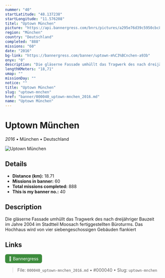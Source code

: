 ```yaml
---
nummer: "40"
startLatitude: "48.137238"
startLongitude: "11.576208"
titel: "Uptown München"
picture: "https://api.bannergress.com/bnrs/pictures/a295e76d39c5950cbc83463f55857a90"
region: "München"
country: "Deutschland"
completed: "888"
missions: "60"
date: "2016"
bg-link: "https://bannergress.com/banner/uptown-m%C3%BCnchen-a93b"
onyx: "0"
description: "Die gläserne Fassade umhüllt das Tragwerk des nach dreijähriger Bauzeit im Jahre 2004 im Stadtteil Moosach fertiggestellten Büroturms. Das Hochhaus wird von vier siebengeschossigen Gebäuden flankiert"
lengthKMeters: "18,71"
umap: ""
missionDay: ""
notice: ""
title: "Uptown München"
slug: "uptown-mnchen"
href: "banner/000040_uptown-mnchen_2016.md"
name: "Uptown München"
---
```

# Uptown München

*2016* • München • Deutschland

![Uptown München](https://api.bannergress.com/bnrs/pictures/a295e76d39c5950cbc83463f55857a90)



## Details
- **Distance (km):** 18.71
- **Missions in banner:** 60
- **Total missions completed:** 888
- **This is my banner no.:** 40



## Description
Die gläserne Fassade umhüllt das Tragwerk des nach dreijähriger Bauzeit im Jahre 2004 im Stadtteil Moosach fertiggestellten Büroturms. Das Hochhaus wird von vier siebengeschossigen Gebäuden flankiert



## Links
<a href="https://bannergress.com/banner/uptown-m%C3%BCnchen-a93b" target="_blank" style="display:inline-block;margin-right:8px;padding:6px 12px;background:#3c8b3c;color:#fff;text-decoration:none;border-radius:6px;">🔗 Bannergress</a>



> File: `000040_uptown-mnchen_2016.md` • #000040 • Slug: `uptown-mnchen`
